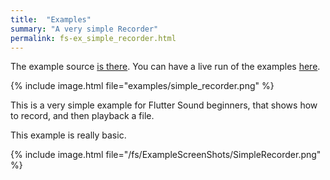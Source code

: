 ```yaml
---
title:  "Examples"
summary: "A very simple Recorder"
permalink: fs-ex_simple_recorder.html
---
```


The example source [is there](https://github.com/canardoux/flutter_sound/blob/master/example/lib/simple_recorder/simple_recorder.dart). You can have a live run of the examples [here](/tau/fs/live/index.html).

{% include image.html file="examples/simple_recorder.png" %}

This is a very simple example for Flutter Sound beginners, that shows how to record, and then playback a file.

This example is really basic.

{% include image.html file="/fs/ExampleScreenShots/SimpleRecorder.png" %}